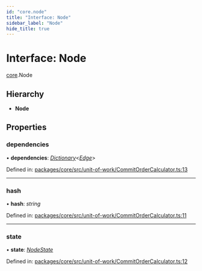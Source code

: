 ```yaml
---
id: "core.node"
title: "Interface: Node"
sidebar_label: "Node"
hide_title: true
---
```


# Interface: Node

[core](../modules/core.md).Node

## Hierarchy

* **Node**

## Properties

### dependencies

• **dependencies**: [*Dictionary*](../modules/core.md#dictionary)<[*Edge*](core.edge.md)\>

Defined in: [packages/core/src/unit-of-work/CommitOrderCalculator.ts:13](https://github.com/mikro-orm/mikro-orm/blob/969d4229bd/packages/core/src/unit-of-work/CommitOrderCalculator.ts#L13)

___

### hash

• **hash**: *string*

Defined in: [packages/core/src/unit-of-work/CommitOrderCalculator.ts:11](https://github.com/mikro-orm/mikro-orm/blob/969d4229bd/packages/core/src/unit-of-work/CommitOrderCalculator.ts#L11)

___

### state

• **state**: [*NodeState*](../enums/core.nodestate.md)

Defined in: [packages/core/src/unit-of-work/CommitOrderCalculator.ts:12](https://github.com/mikro-orm/mikro-orm/blob/969d4229bd/packages/core/src/unit-of-work/CommitOrderCalculator.ts#L12)
